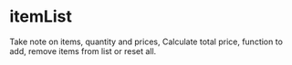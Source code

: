 # itemList
Take note on items, quantity and prices, Calculate total price, function to add, remove items from list or reset all.
